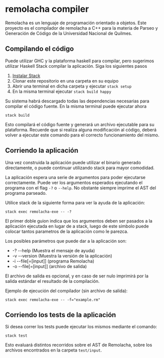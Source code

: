 # remolacha compiler

Remolacha es un lenguaje de programación orientado a objetos. Este proyecto es el compilador de remolacha a C++ para la materia de 
Parseo y Generación de Código de la Universidad Nacional de Quilmes.

Compilando el código
--------------------

Puede utilizar GHC y la plataforma haskell para compilar, pero sugerimos utilizar
Haskell Stack compilar la aplicación. Siga los siguientes pasos

1. [Instalar Stack](https://docs.haskellstack.org/en/stable/README/)
2. Clonar este repositorio en una carpeta en su equipo
3. Abrir una terminal en dicha carpeta y ejecutar `stack setup`
5. En la misma terminal ejecutar `stack build happy`

Su sistema habrá descargado todas las dependencias necesarias para compilar
el código fuente. En la misma terminal puede ejecutar ahora
```
stack build
```
Esto compilará el código fuente y generará un archivo ejecutable para su
plataforma. Recuerde que si realiza alguna modificación al código, deberá
volver a ejecutar este comando para el correcto funcionamiento del mismo.

Corriendo la aplicación
-----------------------

Una vez construida la aplicación puede utilizar el binario generado directamente,
o puede continuar utilizando stack para mayor comodidad.

La aplicación espera una serie de argumentos para poder ejecutarse correctamente.
Puede ver los argumentos esperados ejecutando el programa con el flag `-?` o `--help`. 
No obstante siempre imprime el AST del programa parseado.

Utilice stack de la siguiente forma para ver la ayuda de la aplicación:

```
stack exec remolacha-exe -- -?
```

El primer doble guion indica que los argumentos deben ser pasados a la aplicación
ejecutada en lugar de a stack, luego de este simbolo puede colocar tantos parametros
de la aplicación como le parezca.

Los posibles parámetros que puede dar a la aplicación son:

* -? --help          (Muestra el mensaje de ayuda)
* -v --version       (Muestra la versión de la aplicación)
* -i --file\[=\[input\]\]  (programa Remolacha)
* -o --file\[=\[input\]\]  (archivo de salida)

El archivo de salida es opcional, y en caso de ser nulo imprimirá por la salida estándar el resultado de la compilación.

Ejemplo de ejecución del compilador (sin archivo de salida):

```
stack exec remolacha-exe -- -f="example.rm"
```

Corriendo los tests de la aplicación
------------------------------------

Si desea correr los tests puede ejecutar los mismos mediante el comando:

```
stack test
```

Esto evaluará distintos recorridos sobre el AST de Remolacha, sobre los archivos encontrados en la carpeta `test/input`.
